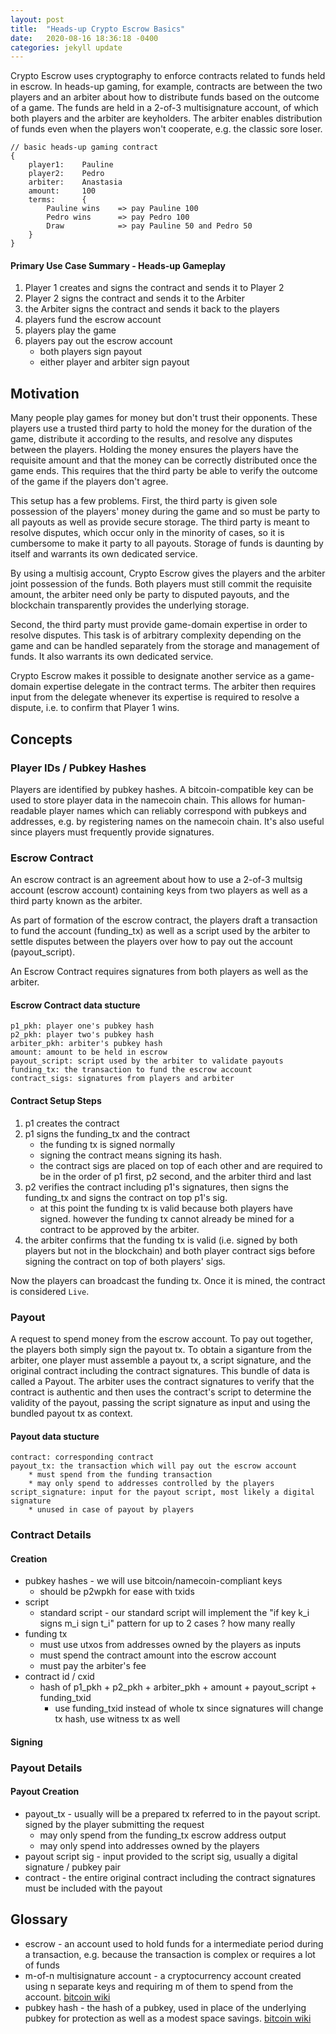 ```yaml
---
layout: post
title:  "Heads-up Crypto Escrow Basics"
date:   2020-08-16 18:36:18 -0400
categories: jekyll update
---
```

Crypto Escrow uses cryptography to enforce contracts related to funds held in escrow. In heads-up gaming, for example, contracts are between the two players and an arbiter about how to distribute funds based on the outcome of a game. The funds are held in a 2-of-3 multisignature account, of which both players and the arbiter are keyholders. The arbiter enables distribution of funds even when the players won't cooperate, e.g. the classic sore loser.

```
// basic heads-up gaming contract
{
    player1:    Pauline
    player2:    Pedro
    arbiter:    Anastasia
    amount:     100  
    terms:      {
        Pauline wins    => pay Pauline 100
        Pedro wins      => pay Pedro 100
        Draw            => pay Pauline 50 and Pedro 50
    }
}
```

#### Primary Use Case Summary - Heads-up Gameplay
1. Player 1 creates and signs the contract and sends it to Player 2
2. Player 2 signs the contract and sends it to the Arbiter
3. the Arbiter signs the contract and sends it back to the players
4. players fund the escrow account
5. players play the game
6. players pay out the escrow account
    * both players sign payout
    * either player and arbiter sign payout

## Motivation
Many people play games for money but don't trust their opponents. These players use a trusted third party to hold the money for the duration of the game, distribute it according to the results, and resolve any disputes between the players. Holding the money ensures the players have the requisite amount and that the money can be correctly distributed once the game ends. This requires that the third party be able to verify the outcome of the game if the players don't agree.

This setup has a few problems. First, the third party is given sole possession of the players' money during the game and so must be party to all payouts as well as provide secure storage. The third party is meant to resolve disputes, which occur only in the minority of cases, so it is cumbersome to make it party to all payouts. Storage of funds is daunting by itself and warrants its own dedicated service.

By using a multisig account, Crypto Escrow gives the players and the arbiter joint possession of the funds. Both players must still commit the requisite amount, the arbiter need only be party to disputed payouts, and the blockchain transparently provides the underlying storage.

Second, the third party must provide game-domain expertise in order to resolve disputes. This task is of arbitrary complexity depending on the game and can be handled separately from the storage and management of funds. It also warrants its own dedicated service. 

Crypto Escrow makes it possible to designate another service as a game-domain expertise delegate in the contract terms. The arbiter then requires input from the delegate whenever its expertise is required to resolve a dispute, i.e. to confirm that Player 1 wins.

## Concepts

### Player IDs / Pubkey Hashes 
Players are identified by pubkey hashes. A bitcoin-compatible key can be used to store player data in the namecoin chain. This allows for human-readable player names which can reliably correspond with pubkeys and addresses, e.g. by registering names on the namecoin chain. It's also useful since players must frequently provide signatures.

### Escrow Contract 
An escrow contract is an agreement about how to use a 2-of-3 multsig account (escrow account) containing keys from two players as well as a third party known as the arbiter. 

As part of formation of the escrow contract, the players draft a transaction to fund the account (funding_tx) as well as a script used by the arbiter to settle disputes between the players over how to pay out the account (payout_script). 

An Escrow Contract requires signatures from both players as well as the arbiter.

#### Escrow Contract data stucture
```
p1_pkh: player one's pubkey hash 
p2_pkh: player two's pubkey hash
arbiter_pkh: arbiter's pubkey hash
amount: amount to be held in escrow
payout_script: script used by the arbiter to validate payouts
funding_tx: the transaction to fund the escrow account
contract_sigs: signatures from players and arbiter
```
#### Contract Setup Steps
1. p1 creates the contract
1. p1 signs the funding_tx and the contract 
    * the funding tx is signed normally
    * signing the contract means signing its hash.
    * the contract sigs are placed on top of each other and are required to be in the order of p1 first, p2 second, and the arbiter third and last
1. p2 verifies the contract including p1's signatures, then signs the funding_tx and signs the contract on top p1's sig.
    * at this point the funding tx is valid because both players have signed. however the funding tx cannot already be mined for a contract to be approved by the arbiter.
1. the arbiter confirms that the funding tx is valid (i.e. signed by both players but not in the blockchain) and both player contract sigs before signing the contract on top of both players' sigs. 

Now the players can broadcast the funding tx. Once it is mined, the contract is considered `Live`.

### Payout
A request to spend money from the escrow account. To pay out together, the players both simply sign the payout tx. To obtain a siganture from the arbiter, one player must assemble a payout tx, a script signature, and the original contract including the contract signatures. This bundle of data is called a Payout. The arbiter uses the contract signatures to verify that the contract is authentic and then uses the contract's script to determine the validity of the payout, passing the script signature as input and using the bundled payout tx as context.

#### Payout data stucture
```
contract: corresponding contract
payout_tx: the transaction which will pay out the escrow account 
    * must spend from the funding transaction 
    * may only spend to addresses controlled by the players
script_signature: input for the payout script, most likely a digital signature
    * unused in case of payout by players
```

### Contract Details
#### Creation
* pubkey hashes - we will use bitcoin/namecoin-compliant keys  
    * should be p2wpkh for ease with txids
* script
    * standard script - our standard script will implement the "if key k_i signs m_i sign t_i" pattern for up to 2 cases ? how many really
* funding tx 
    * must use utxos from addresses owned by the players as inputs 
    * must spend the contract amount into the escrow account 
    * must pay the arbiter's fee
* contract id / cxid
    * hash of p1_pkh + p2_pkh + arbiter_pkh + amount + payout_script + funding_txid
        * use funding_txid instead of whole tx since signatures will change tx hash, use witness tx as well

#### Signing
### Payout Details
#### Payout Creation
* payout_tx - usually will be a prepared tx referred to in the payout script. signed by the player submitting the request
    * may only spend from the funding_tx escrow address output 
    * may only spend into addresses owned by the players
* payout script sig - input provided to the script sig, usually a digital signature / pubkey pair
* contract - the entire original contract including the contract signatures must be included with the payout

## Glossary
* escrow - an account used to hold funds for a intermediate period during a transaction, e.g. because the transaction is complex or requires a lot of funds
* m-of-n multisignature account - a cryptocurrency account created using n separate keys and requiring m of them to spend from the account. [bitcoin wiki](https://en.bitcoin.it/wiki/Multisignature)
* pubkey hash - the hash of a pubkey, used in place of the underlying pubkey for protection as well as a modest space savings. [bitcoin wiki](https://en.bitcoinwiki.org/wiki/Pay-to-Pubkey_Hash)
